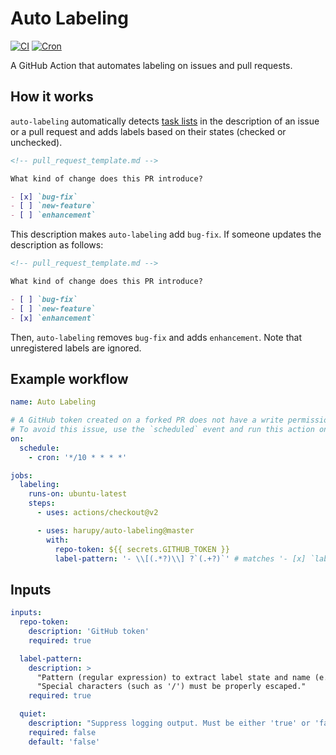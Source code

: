 # Auto Labeling

[![CI](https://github.com/harupy/auto-labeling/workflows/CI/badge.svg)](https://github.com/harupy/auto-labeling/actions?query=workflow%3ACI)
[![Cron](https://github.com/harupy/auto-labeling/workflows/Cron/badge.svg)](https://github.com/harupy/auto-labeling/actions?query=workflow%3ACron)

A GitHub Action that automates labeling on issues and pull requests.

## How it works

`auto-labeling` automatically detects [task lists](https://help.github.com/en/github/managing-your-work-on-github/about-task-lists) in the description of an issue or a pull request and adds labels based on their states (checked or unchecked).

```markdown
<!-- pull_request_template.md -->

What kind of change does this PR introduce?

- [x] `bug-fix`
- [ ] `new-feature`
- [ ] `enhancement`
```

This description makes `auto-labeling` add `bug-fix`. If someone updates the description as follows:

```markdown
<!-- pull_request_template.md -->

What kind of change does this PR introduce?

- [ ] `bug-fix`
- [ ] `new-feature`
- [x] `enhancement`
```

Then, `auto-labeling` removes `bug-fix` and adds `enhancement`. Note that unregistered labels are ignored.

## Example workflow

```yml
name: Auto Labeling

# A GitHub token created on a forked PR does not have a write permission required to add labels.
# To avoid this issue, use the `scheduled` event and run this action on a certain interval.
on:
  schedule:
    - cron: '*/10 * * * *'

jobs:
  labeling:
    runs-on: ubuntu-latest
    steps:
      - uses: actions/checkout@v2

      - uses: harupy/auto-labeling@master
        with:
          repo-token: ${{ secrets.GITHUB_TOKEN }}
          label-pattern: '- \\[(.*?)\\] ?`(.+?)`' # matches '- [x] `label`'
```

## Inputs

```yml
inputs:
  repo-token:
    description: 'GitHub token'
    required: true

  label-pattern:
    description: >
      "Pattern (regular expression) to extract label state and name (e.g. '- \\[(.*?)\\] ?`(.+?)`'). "
      "Special characters (such as '/') must be properly escaped."
    required: true

  quiet:
    description: "Suppress logging output. Must be either 'true' or 'false'"
    required: false
    default: 'false'
```
